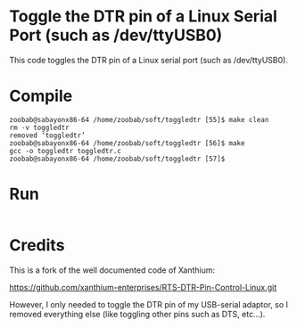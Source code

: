 # Toggle the DTR pin of a Linux Serial Port (such as /dev/ttyUSB0)

This code toggles the DTR pin of a Linux serial port (such as /dev/ttyUSB0).

# Compile

```
zoobab@sabayonx86-64 /home/zoobab/soft/toggledtr [55]$ make clean
rm -v toggledtr
removed ‘toggledtr’
zoobab@sabayonx86-64 /home/zoobab/soft/toggledtr [56]$ make
gcc -o toggledtr toggledtr.c
zoobab@sabayonx86-64 /home/zoobab/soft/toggledtr [57]$ 
```

# Run

```

```

# Credits

This is a fork of the well documented code of Xanthium:

https://github.com/xanthium-enterprises/RTS-DTR-Pin-Control-Linux.git

However, I only needed to toggle the DTR pin of my USB-serial adaptor, so I
removed everything else (like toggling other pins such as DTS, etc...).
